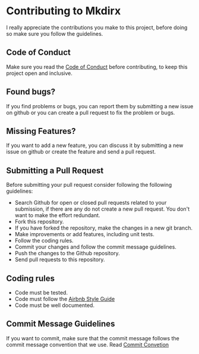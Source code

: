 # Contributing to Mkdirx
I really appreciate the contributions you make to this project, before doing so make sure you follow the guidelines.

## Code of Conduct
Make sure you read the [Code of Conduct](./CODE_OF_CONDUCT.md) before contributing, to keep this project open and inclusive.

## Found bugs?
If you find problems or bugs, you can report them by submitting a new issue on github or you can create a pull request to fix the problem or bugs.

## Missing Features?
If you want to add a new feature, you can discuss it by submitting a new issue on github or create the feature and send a pull request.

## Submitting a Pull Request
Before submitting your pull request consider following the following guidelines:
- Search Github for open or closed pull requests related to your submission, if there are any do not create a new pull request. You don't want to make the effort redundant.
- Fork this repository.
- If you have forked the repository, make the changes in a new git branch.
- Make improvements or add features, including unit tests.
- Follow the coding rules.
- Commit your changes and follow the commit message guidelines.
- Push the changes to the Github repository.
- Send pull requests to this repository.


## Coding rules
- Code must be tested.
- Code must follow the [Airbnb Style Guide](https://github.com/airbnb/javascript)
- Code must be well documented.

## Commit Message Guidelines
If you want to commit, make sure that the commit message follows the commit message convention that we use. Read [Commit Convetion](./COMMIT_CONVENTION.md)
